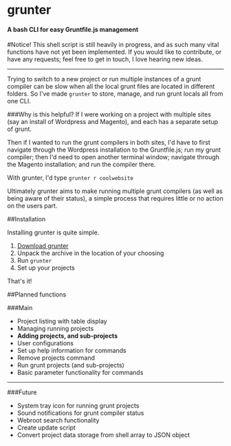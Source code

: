 # grunter
#### A bash CLI for easy Gruntfile.js management

#Notice!
This shell script is still heavily in progress, and as such many vital functions have not yet been implemented.
If you would like to contribute, or have any requests; feel free to get in touch, I love hearing new ideas.

---

Trying to switch to a new project or run multiple instances of a grunt compiler can be slow when all the local grunt files are located in different folders.
So I've made `grunter` to store, manage, and run grunt locals all from one CLI.

###Why is this helpful?
If I were working on a project with multiple sites (say an install of Wordpress and Magento), and each has a separate setup of grunt.

Then if I wanted to run the grunt compilers in both sites, I'd have to first navigate through the Wordpress installation to the Gruntfile.js; run my grunt compiler; then I'd need to open another terminal window; navigate through the Magento installation; and run the compiler there.

With grunter, I'd type `grunter r coolwebsite`


Ultimately grunter aims to make running multiple grunt compilers (as well as being aware of their status), a simple process that requires little or no action on the users part.

##Installation

Installing grunter is quite simple.

1. [Download grunter](https://github.com/kentleighenglish/grunter/archive/master.zip)
2. Unpack the archive in the location of your choosing
3. Run `grunter`
4. Set up your projects

That's it!

##Planned functions

###Main
- Project listing with table display
- Managing running projects
- **Adding projects, and sub-projects**
- User configurations
- Set up help information for commands
- Remove projects command
- Run grunt projects (and sub-projects)
- Basic parameter functionality for commands

---

###Future
- System tray icon for running grunt projects
- Sound notifications for grunt compiler status
- Webroot search functionality
- Create update script
- Convert project data storage from shell array to JSON object